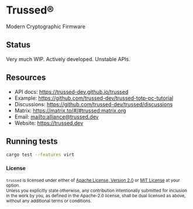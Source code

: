 # Trussed®

Modern Cryptographic Firmware


## Status

Very much WIP. Actively developed. Unstable APIs.


## Resources

- API docs: <https://trussed-dev.github.io/trussed>
- Example: <https://github.com/trussed-dev/trussed-totp-pc-tutorial>
- Discussions: <https://github.com/trussed-dev/trussed/discussions>
- Matrix: <https://matrix.to/#/#trussed:matrix.org>
- Email: <mailto:alliance@trussed.dev>
- Website: <https://trussed.dev>


## Running tests

```bash
cargo test --features virt
```

#### License

<sup>`trussed` is licensed under either of [Apache License, Version 2.0](LICENSE-APACHE) or [MIT License](LICENSE-MIT) at your option.</sup>
<br>
<sub>Unless you explicitly state otherwise, any contribution intentionally submitted for inclusion in the work by you, as defined in the Apache-2.0 license, shall be dual licensed as above, without any additional terms or conditions.</sub>
